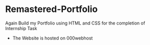 # Remastered-Portfolio
Again Build my Portfolio using HTML and CSS for the completion of Internship Task

- The Website is hosted on 000webhost
